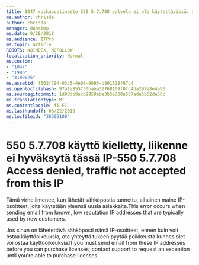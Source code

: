 ```yaml
---
title: 1047 roskapostinesto-550 5.7.708 palvelu ei ole käytettävissä. Käyttö estetty, ei hyväksytä tässä IP-liikenne
ms.author: chrisda
author: chrisda
manager: dansimp
ms.date: 9/28/2018
ms.audience: ITPro
ms.topic: article
ROBOTS: NOINDEX, NOFOLLOW
localization_priority: Normal
ms.custom:
- "1047"
- "1986"
- "3100025"
ms.assetid: f502f794-03c5-4e08-9095-b801528f67c4
ms.openlocfilehash: 97a1e855730baba32768109f0fc4da29fe8e4e93
ms.sourcegitcommit: 1d98db8acb9959aba3b5e308a567ade6b62da56c
ms.translationtype: MT
ms.contentlocale: fi-FI
ms.lasthandoff: 08/22/2019
ms.locfileid: "36505108"
---
```

# <a name="550-57708-access-denied-traffic-not-accepted-from-this-ip"></a><span data-ttu-id="690ea-103">550 5.7.708 käyttö kielletty, liikenne ei hyväksytä tässä IP-</span><span class="sxs-lookup"><span data-stu-id="690ea-103">550 5.7.708 Access denied, traffic not accepted from this IP</span></span>

<span data-ttu-id="690ea-104">Tämä virhe ilmenee, kun lähetät sähköpostia tunnettu, alhainen maine IP-osoitteet, joita käytetään yleensä uusia asiakkaita.</span><span class="sxs-lookup"><span data-stu-id="690ea-104">This error occurs when sending email from known, low reputation IP addresses that are typically used by new customers.</span></span>

<span data-ttu-id="690ea-105">Jos sinun on lähetettävä sähköposti nämä IP-osoitteet, ennen kuin voit ostaa käyttöoikeuksia, ota yhteyttä tukeen pyytää poikkeusta kunnes olet voi ostaa käyttöoikeuksia.</span><span class="sxs-lookup"><span data-stu-id="690ea-105">If you must send email from these IP addresses before you can purchase licenses, contact support to request an exception until you're able to purchase licenses.</span></span>

